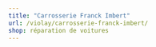 ```yaml
---
title: "Carrosserie Franck Imbert"
url: /violay/carrosserie-franck-imbert/
shop: réparation de voitures
---
```

